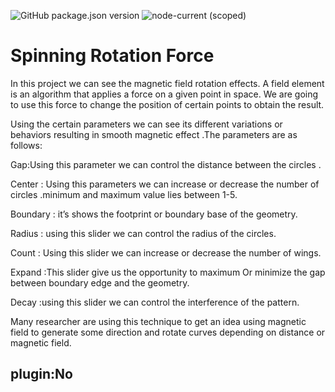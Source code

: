![GitHub package.json version](https://img.shields.io/github/package-json/v/mcneel/compute.rhino3d.appserver/main?label=version&style=flat-square)
![node-current (scoped)](https://img.shields.io/badge/dynamic/json?label=node&query=engines.node&url=https%3A%2F%2Fraw.githubusercontent.com%2Fmcneel%2Fcompute.rhino3d.appserver%2Fmain%2Fpackage.json&style=flat-square&color=dark-green)

# Spinning Rotation Force
In this project we can see the magnetic field rotation effects. A field element is an algorithm that applies a force on a given point in space. We are going to use this force to change the position of certain points to obtain the result.

Using the certain parameters we can see its different variations or behaviors resulting in smooth magnetic effect .The parameters are as follows:

Gap:Using this parameter we can control the distance between the circles .

Center : Using this parameters we can increase or decrease the number of circles .minimum and maximum value lies between 1-5.

Boundary : it’s shows the footprint or boundary base of the geometry.

Radius : using this slider we can control the radius of the circles.

Count : Using this slider we can increase or decrease the number of wings.

Expand :This slider give us the opportunity to maximum Or minimize the gap between boundary edge and the geometry.

Decay :using this slider we can control the interference of the pattern.

Many researcher are using this technique to get an idea using magnetic field to generate some direction and rotate curves depending on distance or magnetic field.


## plugin:No
